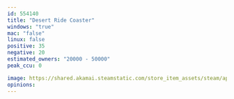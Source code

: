```yaml
---
id: 554140
title: "Desert Ride Coaster"
windows: "true"
mac: "false"
linux: false
positive: 35
negative: 20
estimated_owners: "20000 - 50000"
peak_ccu: 0

image: https://shared.akamai.steamstatic.com/store_item_assets/steam/apps/554140/header.jpg?t=1481159137
opinions:
---
```

